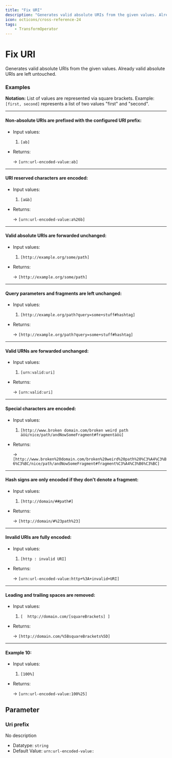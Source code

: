 ```yaml
---
title: "Fix URI"
description: "Generates valid absolute URIs from the given values. Already valid absolute URIs are left untouched."
icon: octicons/cross-reference-24
tags: 
    - TransformOperator
---
```

# Fix URI
<!-- This file was generated - DO NOT CHANGE IT MANUALLY -->



Generates valid absolute URIs from the given values. Already valid absolute URIs are left untouched.

### Examples

**Notation:** List of values are represented via square brackets. Example: `[first, second]` represents a list of two values "first" and "second".

---
#### Non-absolute URIs are prefixed with the configured URI prefix:

* Input values:
  1. `[ab]`

* Returns:

  → `[urn:url-encoded-value:ab]`


---
#### URI reserved characters are encoded:

* Input values:
  1. `[a&b]`

* Returns:

  → `[urn:url-encoded-value:a%26b]`


---
#### Valid absolute URIs are forwarded unchanged:

* Input values:
  1. `[http://example.org/some/path]`

* Returns:

  → `[http://example.org/some/path]`


---
#### Query parameters and fragments are left unchanged:

* Input values:
  1. `[http://example.org/path?query=some+stuff#hashtag]`

* Returns:

  → `[http://example.org/path?query=some+stuff#hashtag]`


---
#### Valid URNs are forwarded unchanged:

* Input values:
  1. `[urn:valid:uri]`

* Returns:

  → `[urn:valid:uri]`


---
#### Special characters are encoded:

* Input values:
  1. `[http://www.broken domain.com/broken weird path äöü/nice/path/andNowSomeFragment#fragmentäöü]`

* Returns:

  → `[http://www.broken%20domain.com/broken%20weird%20path%20%C3%A4%C3%B6%C3%BC/nice/path/andNowSomeFragment#fragment%C3%A4%C3%B6%C3%BC]`


---
#### Hash signs are only encoded if they don't denote a fragment:

* Input values:
  1. `[http://domain/##path#]`

* Returns:

  → `[http://domain/#%23path%23]`


---
#### Invalid URIs are fully encoded:

* Input values:
  1. `[http : invalid URI]`

* Returns:

  → `[urn:url-encoded-value:http+%3A+invalid+URI]`


---
#### Leading and trailing spaces are removed:

* Input values:
  1. `[  http://domain.com/[squareBrackets] ]`

* Returns:

  → `[http://domain.com/%5BsquareBrackets%5D]`


---
#### Example 10:

* Input values:
  1. `[100%]`

* Returns:

  → `[urn:url-encoded-value:100%25]`




## Parameter

### Uri prefix

No description

- Datatype: `string`
- Default Value: `urn:url-encoded-value:`



